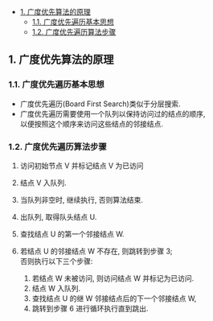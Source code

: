 <!-- TOC -->

- [1. 广度优先算法的原理](#1-广度优先算法的原理)
  - [1.1. 广度优先遍历基本思想](#11-广度优先遍历基本思想)
  - [1.2. 广度优先遍历算法步骤](#12-广度优先遍历算法步骤)

<!-- /TOC -->

## 1. 广度优先算法的原理

### 1.1. 广度优先遍历基本思想
- 广度优先遍历(Board First Search)类似于分层搜索.
- 广度优先遍历需要使用一个队列以保持访问过的结点的顺序,  
  以便按照这个顺序来访问这些结点的邻接结点.

### 1.2. 广度优先遍历算法步骤
1) 访问初始节点 V 并标记结点 V 为已访问

2) 结点 V 入队列.

3) 当队列非空时, 继续执行, 否则算法结束.

4) 出队列, 取得队头结点 U.

5) 查找结点 U 的第一个邻接结点 W.

6) 若结点 U 的邻接结点 W 不存在, 则跳转到步骤 3;  
   否则执行以下三个步骤:  
   1) 若结点 W 未被访问, 则访问结点 W 并标记为已访问.
   2) 结点 W 入队列.
   3) 查找结点 U 的继 W 邻接结点后的下一个邻接结点 W,  
   4) 跳转到步骤 6 进行循环执行直到跳出.